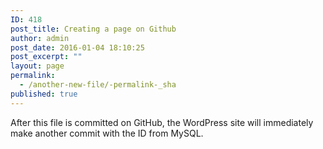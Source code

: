 ```yaml
---
ID: 418
post_title: Creating a page on Github
author: admin
post_date: 2016-01-04 18:10:25
post_excerpt: ""
layout: page
permalink:
  - /another-new-file/-permalink-_sha
published: true
---
```

After this file is committed on GitHub, the WordPress site will immediately make another commit with the ID from MySQL.